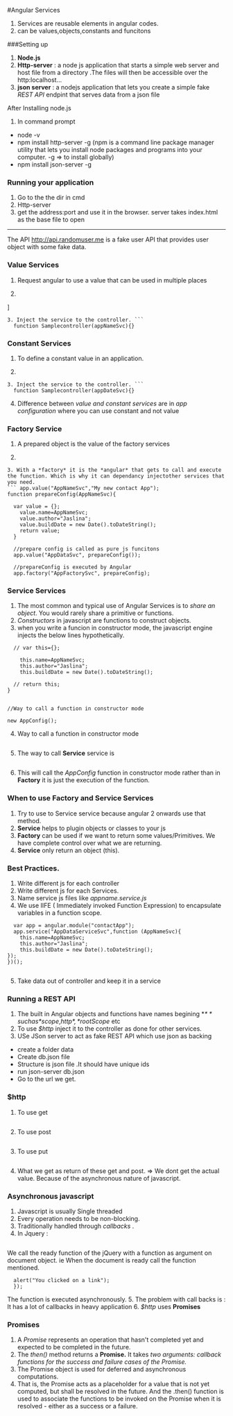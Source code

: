 #Angular Services

1. Services are reusable elements in angular codes.
2. can be values,objects,constants and funcitons

###Setting up
1. **Node.js**
2. **Http-server** : a node js application that starts a simple web server and host file from a directory .The files will then be accessible over the http:localhost...
3. **json server** : a nodejs application that lets you create a simple fake *REST API* endpint that serves data from  a json file

After Installing node.js
1. In command prompt
  * node -v
  * npm install http-server -g
  (npm is a command line package manager utility that lets you install node packages and programs into your computer.  -g => to install globally)
  * npm install json-server -g


### Running your application

1. Go to the the dir in cmd
2. Http-server
3. get the address:port and use it in the browser. server takes index.html as the base file to open

---
The API http://api.randomuser.me is a fake user API that provides user object with some fake data.

### Value Services

1. Request angular to use a value that can be used in multiple places
2. ``` app.value("appNameSvc","value of appName")
]
```
3. Inject the service to the controller. ```
  function Samplecontroller(appNameSvc){}

```

### Constant Services
1. To define a constant value in an application.
2. ``` app.constant("appDateSvc","value of appName")

```
3. Inject the service to the controller. ```
  function Samplecontroller(appDateSvc){}

```
4. Difference between *value and constant services* are in *app configuration* where you can use constant and not value

### Factory Service
1. A prepared object is the value of the factory services
2. ``` app.factory("AppFactorySvc",function(){return ...});

```
3. With a *factory* it is the *angular* that gets to call and execute the function. Which is why it can dependancy injectother services that you need.
``` app.value("AppNameSvc","My new contact App");
function prepareConfig(AppNameSvc){

  var value = {};
    value.name=AppNameSvc;
    value.author="Jaslina";
    value.buildDate = new Date().toDateString();
    return value;
  }

  //prepare config is called as pure js funcitons
  app.value("AppDataSvc", prepareConfig());

  //prepareConfig is executed by Angular
  app.factory("AppFactorySvc", prepareConfig);
  ```
### Service Services
1. The most common and typical use of Angular Services is to *share an object*. You would rarely share a primitive or functions.
2. *Constructors* in javascript are functions to construct objects.
3. when you write a funcion in constructor mode, the javascript engine injects the below lines hypothetically.
``` function AppConfig(AppNameSvc){
  // var this={};

    this.name=AppNameSvc;
    this.author="Jaslina";
    this.buildDate = new Date().toDateString();

  // return this;
}


//Way to call a function in constructor mode

new AppConfig();
```

4. Way to call a function in constructor mode

``` new AppConfig();
```
5. The way to call **Service** service is  
``` app.service("AppDataServiceSvc",AppConfig);  // new AppConfig()

```
6. This will call the *AppConfig* function in constructor mode rather than in **Factory** it is just the execution of the function.


### When to use Factory and Service Services
1. Try to use to Service service because angular 2 onwards use that method.
2. **Service** helps to plugin objects or classes to your js
3. **Factory** can be used if we want to return some values/Primitives. We have complete control over what we are returning.
4. **Service** only return an object (this).

### Best Practices.
1. Write different js for each controller
2. Write different js for each Services.
3. Name service js files like *appname.service.js*
4. We use IIFE ( Immediately invoked Function Expression) to encapsulate variables in a function scope.
``` (function() {
  var app = angular.module("contactApp");
  app.service("AppDataServiceSvc",function (AppNameSvc){
    this.name=AppNameSvc;
    this.author="Jaslina";
    this.buildDate = new Date().toDateString();
});
})();


```
5. Take data out of controller and keep it in a service

### Running a REST API
1. The built in Angular objects and functions have names begining **$** such as *$scope*,*$http*,*$rootScope* etc
2. To use *$http* inject it to the controller as done for other services.
3. USe JSon server to act as fake REST API which use json as backing
  * create a folder data
  * Create db.json file
  * Structure is json file .It should have unique ids
  * run json-server db.json
  * Go to the url we get.

### $http
1. To use get
```$http.get('http://my-api.com/api')

```
2. To use post
``` $http.post('http://my-api.com/api',{'key':'value'})

```
3. To use put
``` $http.put("http://localhost:3000/contacts/"+userData.id, userData)

```
4. What we get as return of these get and post. => We dont get the actual value. Because of the asynchronous nature of javascript.

### Asynchronous javascript
1. Javascript is usually Single threaded
2. Every operation needs to be non-blocking.
3. Traditionally handled through *callbacks* .
4. In Jquery :
``` $(document).ready(function(){});

```
  We call the ready function  of the jQuery with a function as argument on document object. ie When the document is ready call the function mentioned.
``` $("a").click(function(event){
  alert("You clicked on a link");
  });

```
 The function is executed asynchronously.
 5. The problem with call backs is :  It has a lot of callbacks in heavy application
 6. *$http* uses **Promises**

### Promises

1. A *Promise* represents an operation that hasn't completed yet and expected to be completed in the future.
2. The *then()* method returns a **Promise.** It takes *two arguments: callback functions for the success and failure cases of the Promise.*
3. The Promise object is used for deferred and asynchronous computations.
4. That is, the Promise acts as a placeholder for a value that is not yet computed, but shall be resolved in the future. And the .then() function is used to associate the functions to be invoked on the Promise when it is resolved - either as a success or a failure.

